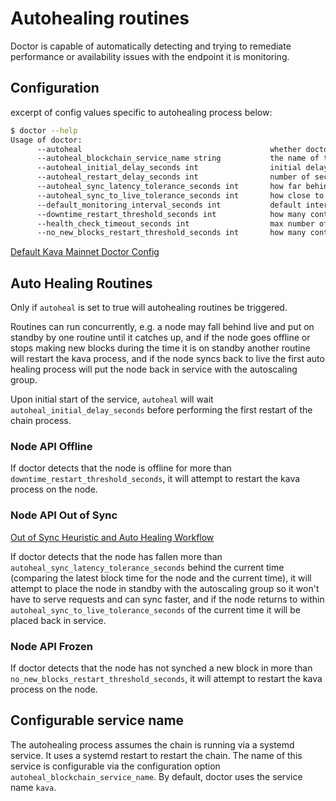 # Autohealing routines

Doctor is capable of automatically detecting and trying to remediate performance or availability issues with the endpoint it is monitoring.

## Configuration

excerpt of config values specific to autohealing process below:

```bash
$ doctor --help
Usage of doctor:
      --autoheal                                          whether doctor should take active measures to attempt to heal the kava process (e.g. place on standby if it falls significantly behind live)
      --autoheal_blockchain_service_name string           the name of the systemd service running the blockchain. this is the service that gets restarted in the autoheal process (default "kava")
      --autoheal_initial_delay_seconds int                initial delay before autoheal attempts a restart. useful for allowing longer startup time for the chain, like during statesync initialization
      --autoheal_restart_delay_seconds int                number of seconds autohealing routines will wait to restart the endpoint, effective from the last time it was restarted and over riding the values downtime_restart_threshold_seconds no_new_blocks_restart_threshold_seconds (default 2700)
      --autoheal_sync_latency_tolerance_seconds int       how far behind live the node is allowed to fall before autohealing actions are attempted (default 120)
      --autoheal_sync_to_live_tolerance_seconds int       how close to the current time the node must resync to before being considered in sync again (default 12)
      --default_monitoring_interval_seconds int           default interval doctor will use for the various monitoring routines (default 5)
      --downtime_restart_threshold_seconds int            how many continuous seconds the endpoint being monitored has to be offline or unresponsive before autohealing will be attempted (default 300)
      --health_check_timeout_seconds int                  max number of seconds doctor will wait for a health check response from the endpoint (default 10)
      --no_new_blocks_restart_threshold_seconds int       how many continuous seconds the endpoint being monitored has not produce a new bloc before autohealing will be attempted (default 300)
```

[Default Kava Mainnet Doctor Config](./https://github.com/Kava-Labs/infrastructure/blob/master/ansible/roles/ops/templates/doctor-config.json)

## Auto Healing Routines

Only if `autoheal` is set to true will autohealing routines be triggered.

Routines can run concurrently, e.g. a node may fall behind live and put on standby by one routine until it catches up, and if the node goes offline or stops making new blocks during the time it is on standby another routine will restart the kava process, and if the node syncs back to live the first auto healing process will put the node back in service with the autoscaling group.

Upon initial start of the service, `autoheal` will wait `autoheal_initial_delay_seconds` before performing the first restart of the chain process.

### Node API Offline

If doctor detects that the node is offline for more than `downtime_restart_threshold_seconds`, it will attempt to restart the kava process on the node.

### Node API Out of Sync

[Out of Sync Heuristic and Auto Healing Workflow](./docs/imgs/doctor-out-of-sync-heuristic-auto-healing-workflow.jpg)

If doctor detects that the node has fallen more than `autoheal_sync_latency_tolerance_seconds` behind the current time (comparing the latest block time for the node and the current time), it will attempt to place the node in standby with the autoscaling group so it won't have to serve requests and can sync faster, and if the node returns to within `autoheal_sync_to_live_tolerance_seconds` of the current time it will be placed back in service.

### Node API Frozen

If doctor detects that the node has not synched a new block in more than `no_new_blocks_restart_threshold_seconds`, it will attempt to restart the kava process on the node.

## Configurable service name

The autohealing process assumes the chain is running via a systemd service. It uses a systemd restart to restart the chain. The name of this service is configurable via the configuration option `autoheal_blockchain_service_name`. By default, doctor uses the service name `kava`.
